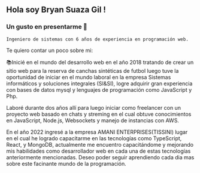 ## Hola soy Bryan Suaza Gil ! 

### Un gusto en presentarme 👋
```
Ingeniero de sistemas con 6 años de experiencia en programación web.
```

Te quiero contar un poco sobre mi:

📚Inicié en el mundo del desarrollo web en el año 2018 tratando de crear un sitio web para la reserva de canchas sintéticas de futbol luego tuve la oportunidad de iniciar en el mundo laboral en la empresa Sistemas informáticos y soluciones integrales (SI&SI), logre adquirir gran experiencia con bases de datos mysql
y lenguajes de programación como JavaScript y Php. 

Laboré durante dos años allí para luego iniciar como freelancer con un proyecto web basado en chats y streming en el cual obtuve conocimientos en JavaScript, Node.js, Websockets y manejo de instancias con AWS. 

En el año 2022 ingresé a la empresa AMANI ENTERPRISES(TISSINI) lugar en el cual he logrado capacitarme en las tecnologías como TypeScript, React, y MongoDB, actualmente me encuentro capacitándome y mejorando mis habilidades como desarrollador web en cada una de estas tecnologías anteriormente mencionadas. Deseo poder seguir aprendiendo cada dia mas sobre este facinante mundo de la programación.
